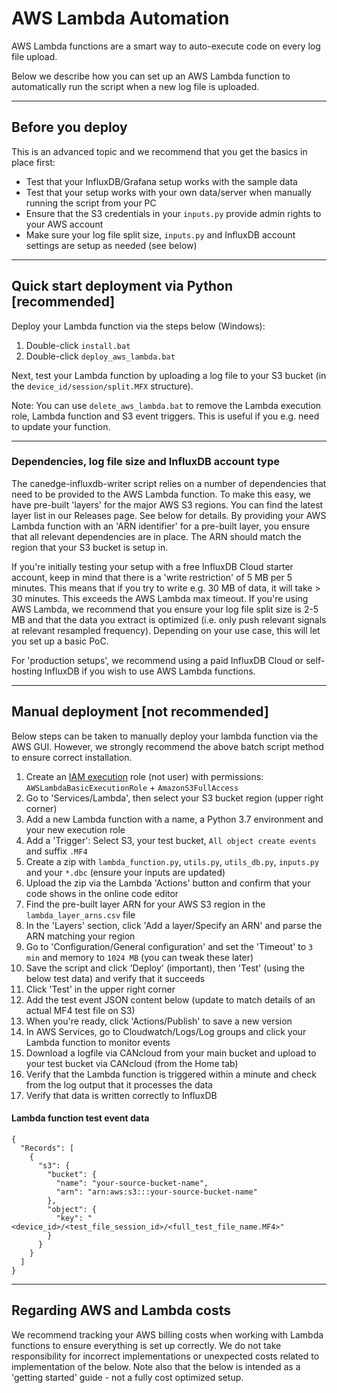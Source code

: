 # AWS Lambda Automation

AWS Lambda functions are a smart way to auto-execute code on every log file upload.

Below we describe how you can set up an AWS Lambda function to automatically run the script when a new log file is uploaded.

----

## Before you deploy

This is an advanced topic and we recommend that you get the basics in place first:
- Test that your InfluxDB/Grafana setup works with the sample data
- Test that your setup works with your own data/server when manually running the script from your PC
- Ensure that the S3 credentials in your `inputs.py` provide admin rights to your AWS account
- Make sure your log file split size, `inputs.py` and InfluxDB account settings are setup as needed (see below)

----

## Quick start deployment via Python [recommended]

Deploy your Lambda function via the steps below (Windows):

1. Double-click `install.bat`
2. Double-click `deploy_aws_lambda.bat` 

Next, test your Lambda function by uploading a log file to your S3 bucket (in the `device_id/session/split.MFX` structure).

Note: You can use `delete_aws_lambda.bat` to remove the Lambda execution role, Lambda function and S3 event triggers. This is useful if you e.g. need to update your function.

----

### Dependencies, log file size and InfluxDB account type
The canedge-influxdb-writer script relies on a number of dependencies that need to be provided to the AWS Lambda function. To make this easy, we have pre-built 'layers' for the major AWS S3 regions. You can find the latest layer list in our Releases page. See below for details. By providing your AWS Lambda function with an 'ARN identifier' for a pre-built layer, you ensure that all relevant dependencies are in place. The ARN should match the region that your S3 bucket is setup in.

If you're initially testing your setup with a free InfluxDB Cloud starter account, keep in mind that there is a 'write restriction' of 5 MB per 5 minutes. This means that if you try to write e.g. 30 MB of data, it will take > 30 minutes. This exceeds the AWS Lambda max timeout. If you're using AWS Lambda, we recommend that you ensure your log file split size is 2-5 MB and that the data you extract is optimized (i.e. only push relevant signals at relevant resampled frequency). Depending on your use case, this will let you set up a basic PoC.

For 'production setups', we recommend using a paid InfluxDB Cloud or self-hosting InfluxDB if you wish to use AWS Lambda functions.

---

## Manual deployment [not recommended]

Below steps can be taken to manually deploy your lambda function via the AWS GUI. However, we strongly recommend the above batch script method to ensure correct installation.

1. Create an [IAM execution](https://docs.aws.amazon.com/lambda/latest/dg/lambda-intro-execution-role.html) role (not user) with permissions: `AWSLambdaBasicExecutionRole` + `AmazonS3FullAccess` 
2. Go to 'Services/Lambda', then select your S3 bucket region (upper right corner)
3. Add a new Lambda function with a name, a Python 3.7 environment and your new execution role
4. Add a 'Trigger': Select S3, your test bucket, `All object create events` and suffix `.MF4`
5. Create a zip with `lambda_function.py`, `utils.py`, `utils_db.py`, `inputs.py` and your `*.dbc` (ensure your inputs are updated)
6. Upload the zip via the Lambda 'Actions' button and confirm that your code shows in the online code editor
7. Find the pre-built layer ARN for your AWS S3 region in the `lambda_layer_arns.csv` file
8. In the 'Layers' section, click 'Add a layer/Specify an ARN' and parse the ARN matching your region
9. Go to 'Configuration/General configuration' and set the 'Timeout' to `3 min` and memory to `1024 MB` (you can tweak these later)
10. Save the script and click 'Deploy' (important), then 'Test' (using the below test data) and verify that it succeeds
11. Click 'Test' in the upper right corner
12. Add the test event JSON content below (update to match details of an actual MF4 test file on S3)
13. When you're ready, click 'Actions/Publish' to save a new version
14. In AWS Services, go to Cloudwatch/Logs/Log groups and click your Lambda function to monitor events
15. Download a logfile via CANcloud from your main bucket and upload to your test bucket via CANcloud (from the Home tab)
16. Verify that the Lambda function is triggered within a minute and check from the log output that it processes the data
17. Verify that data is written correctly to InfluxDB

#### Lambda function test event data

```
{
  "Records": [
    {
      "s3": {
        "bucket": {
          "name": "your-source-bucket-name",
          "arn": "arn:aws:s3:::your-source-bucket-name"
        },
        "object": {
          "key": "<device_id>/<test_file_session_id>/<full_test_file_name.MF4>"
        }
      }
    }
  ]
}
```


---

## Regarding AWS and Lambda costs
We recommend tracking your AWS billing costs when working with Lambda functions to ensure everything is set up correctly. We do not take responsibility for incorrect implementations or unexpected costs related to implementation of the below. Note also that the below is intended as a 'getting started' guide - not a fully cost optimized setup.